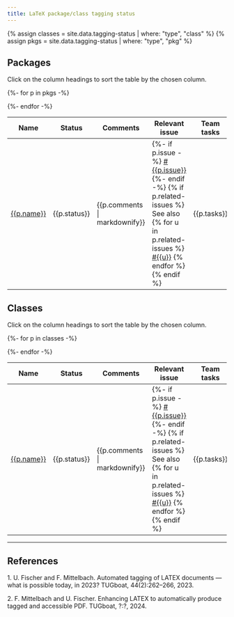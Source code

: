 ```yaml
---
title: LaTeX package/class tagging status
---
```

<style>
td.supported {background-color: #DDFFDD;font-weight:bold;}
</style>
<script src="sorttable.js"></script>

{% assign classes = site.data.tagging-status | where: "type", "class" %}
{% assign pkgs    = site.data.tagging-status | where: "type", "pkg" %}



## Packages

Click on the column headings to sort the table by the chosen column.

<table class="sortable" style="width:100%">
<thead>
<tr>
<!-- <th>Type</th>  -->
<th>Name</th>
<th>Status</th>
<th>Comments</th>
<th>Relevant issue</th>
<th>Team tasks</th>
<th>Last updated</th>
</tr>
</thead>
<tbody>

{%- for p in pkgs -%}
<tr>
<!-- <td>{{p.type}}</td> -->
<td class="{{p.status}}"><a href="https://ctan.org/pkg/{{p.name}}">{{p.name}}</a></td>
<td class="{{p.status}}">{{p.status}}</td>
<td>{{p.comments | markdownify}}</td>
<td>
{%- if p.issue -%}
<a href="https://github.com/latex3/tagging-project/issues/{{p.issue}}">#{{p.issue}}</a>
{%- endif -%}
{% if p.related-issues %}
<br/>
See also
{% for u in p.related-issues %}
<a href="https://github.com/latex3/tagging-project/issues/{{u}}">#{{u}}</a>
{% endfor %}
{% endif %}
</td>
<td>{{p.tasks}}</td>
<td>{{p.updated}}</td>
</tr>
{%- endfor -%}

</tbody>
</table>

## Classes

Click on the column headings to sort the table by the chosen column.

<table class="sortable" style="width:100%">
<thead>
<tr>
<!-- <th>Type</th>  -->
<th>Name</th>
<th>Status</th>
<th>Comments</th>
<th>Relevant issue</th>
<th>Team tasks</th>
<th>Last updated</th>
</tr>
</thead>
<tbody>


{%- for p in classes -%} 
<tr>
<!-- <td>{{p.type}}</td> -->
<td class="{{p.status}}"><a href="https://ctan.org/pkg/{{p.name}}">{{p.name}}</a></td>
<td class="{{p.status}}">{{p.status}}</td>
<td>{{p.comments | markdownify}}</td>
<td>
{%- if p.issue -%}
<a href="https://github.com/latex3/tagging-project/issues/{{p.issue}}">#{{p.issue}}</a>
{%- endif -%}
{% if p.related-issues %}
<br/>
See also
{% for u in p.related-issues %}
<a href="https://github.com/latex3/tagging-project/issues/{{u}}">#{{u}}</a>
{% endfor %}
{% endif %}
</td>
<td>{{p.tasks}}</td>
<td>{{p.updated}}</td>
</tr>
{%- endfor -%}

</tbody>
</table>

----


## References


<span id="ref1">1.</span> U. Fischer and F. Mittelbach. Automated tagging of LATEX documents — what is possible today, in 2023? TUGboat, 44(2):262–266, 2023.

<span id="ref2">2.</span> F. Mittelbach and U. Fischer. Enhancing LATEX to automatically produce tagged and accessible PDF. TUGboat, ?:?, 2024. 


